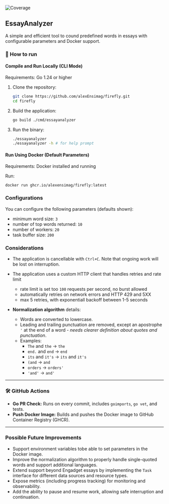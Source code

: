 ![Coverage](https://img.shields.io/badge/coverage-70%25-brightgreen)

## EssayAnalyzer

A simple and efficient tool to cound predefined words in essays with configurable parameters and Docker support.

### 🚀 How to run

#### Compile and Run Locally (CLI Mode)

Requirements: Go 1.24 or higher

1. Clone the repository:
   ```bash
   git clone https://github.com/alexEnsimag/firefly.git
   cd firefly
   ```
2. Build the application:
   ```bash
   go build ./cmd/essayanalyzer
   ```
3. Run the binary:
   ```bash
   ./essayanalyzer
   ./essayanalyzer -h # for help prompt
   ```

#### Run Using Docker (Default Parameters)

Requirements: Docker installed and running

Run:
```bash
docker run ghcr.io/alexensimag/firefly:latest
```

### Configurations

You can configure the following parameters (defaults shown):

- minimum word size: `3`
- number of top words returned: `10`
- number of workers: `20`
- task buffer size: `200`

### Considerations

- The application is cancellable with `Ctrl+C`. Note that ongoing work will be lost on interruption.

- The application uses a custom HTTP client that handles retries and rate limit
    - rate limit is set too `100` requests per second, no burst allowed
    - automatically retries on network errors and HTTP 429 and 5XX 
    - max 5 retries, with exponentiall backoff between 1-5 seconds

- **Normalization algorithm** details:
  - Words are converted to lowercase.
  - Leading and trailing punctuation are removed, except an apostrophe `'` at the end of a word - *needs clearer definition about quotes and punctuation*.
  - Examples:
    - `The` and `the` → `the`
    - `end.` and `end` → `end`
    - `its` and `it's` → `its` and `it's`
    - `(and` → `and`
    - `orders` → `orders'`
    - `'and'` -> `and'`

---

### 🛠️ GitHub Actions

- **Go PR Check:** Runs on every commit, includes `goimports`, `go vet`, and tests.
- **Push Docker Image:** Builds and pushes the Docker image to GitHub Container Registry (GHCR).

---

### Possible Future Improvements

- Support environment variables tobe able to set parameters in the Docker image.
- Improve the normalization algorithm to properly handle single-quoted words and support additional languages.
- Extend support beyond Engadget essays by implementing the `Task` interface for different data sources and resource types.
- Expose metrics (including progress tracking) for monitoring and observability.
- Add the ability to pause and resume work, allowing safe interruption and continuation.
